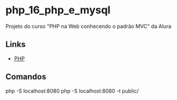 # php_16_php_e_mysql

Projeto do curso "PHP na Web conhecendo o padrão MVC" da Alura

## Links

- [PHP](https://www.php.net/)

## Comandos

php -S localhost:8080
php -S localhost:8080 -t public/
